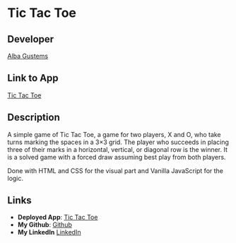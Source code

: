 # Tic Tac Toe
## Developer
[Alba Gustems](https://github.com/AGustems)

## Link to App
[Tic Tac Toe](http://www.google.com)

## Description
A simple game of Tic Tac Toe, a game for two players, X and O, who take turns marking the spaces in a 3×3 grid. The player who succeeds in placing three of their marks in a horizontal, vertical, or diagonal row is the winner. It is a solved game with a forced draw assuming best play from both players.

Done with HTML and CSS for the visual part and Vanilla JavaScript for the logic.

## Links
* **Deployed App**: [Tic Tac Toe](http://www.google.com)
* **My Github**: [Github](https://github.com/AGustems/)
* **My LinkedIn** [LinkedIn](https://www.linkedin.com/in/albagustemsolle/)